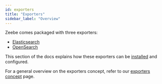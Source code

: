 ```yaml
---
id: exporters
title: "Exporters"
sidebar_label: "Overview"
---
```


Zeebe comes packaged with three exporters:

- [Elasticsearch](elasticsearch-exporter.md)
- [OpenSearch](opensearch-exporter.md)

This section of the docs explains how these exporters can be [installed](install-zeebe-exporters.md) and configured.

For a general overview on the exporters concept, refer to our [exporters concept](../../concepts/exporters.md) page.
